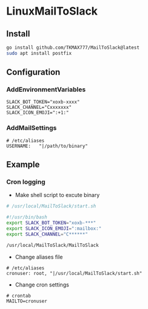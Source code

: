 # LinuxMailToSlack

## Install

```sh
go install github.com/TKMAX777/MailToSlack@latest
sudo apt install postfix
```

## Configuration

### AddEnvironmentVariables

```
SLACK_BOT_TOKEN="xoxb-xxxx"
SLACK_CHANNEL="Cxxxxxxx"
SLACK_ICON_EMOJI=":+1:"
```

### AddMailSettings

```
# /etc/aliases
USERNAME:   "|/path/to/binary"
```

## Example
### Cron logging

- Make shell script to excute binary

```sh
# /usr/local/MailToSlack/start.sh

#!/usr/bin/bash
export SLACK_BOT_TOKEN="xoxb-***"
export SLACK_ICON_EMOJI=":mailbox:"
export SLACK_CHANNEL="C******"

/usr/local/MailToSlack/MailToSlack

```

- Change aliases file

```
# /etc/aliases
cronuser: root, "|/usr/local/MailToSlack/start.sh"
```

- Change cron settings

```
# crontab
MAILTO=cronuser
```

